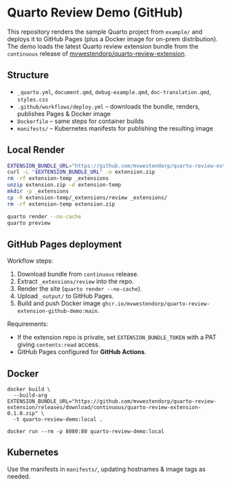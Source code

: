 # Quarto Review Demo (GitHub)

This repository renders the sample Quarto project from `example/` and deploys it to
GitHub Pages (plus a Docker image for on-prem distribution). The demo loads the latest
Quarto review extension bundle from the `continuous` release of
[mvwestendorp/quarto-review-extension](https://github.com/mvwestendorp/quarto-review-extension).

## Structure

- `_quarto.yml`, `document.qmd`, `debug-example.qmd`, `doc-translation.qmd`, `styles.css`
- `.github/workflows/deploy.yml` – downloads the bundle, renders, publishes Pages & Docker image
- `Dockerfile` – same steps for container builds
- `manifests/` – Kubernetes manifests for publishing the resulting image

## Local Render

```bash
EXTENSION_BUNDLE_URL="https://github.com/mvwestendorp/quarto-review-extension/releases/download/continuous/quarto-review-extension-0.1.0.zip"
curl -L "$EXTENSION_BUNDLE_URL" -o extension.zip
rm -rf extension-temp _extensions
unzip extension.zip -d extension-temp
mkdir -p _extensions
cp -R extension-temp/_extensions/review _extensions/
rm -rf extension-temp extension.zip

quarto render --no-cache
quarto preview
```

## GitHub Pages deployment

Workflow steps:
1. Download bundle from `continuous` release.
2. Extract `_extensions/review` into the repo.
3. Render the site (`quarto render --no-cache`).
4. Upload `_output/` to GitHub Pages.
5. Build and push Docker image `ghcr.io/mvwestendorp/quarto-review-extension-github-demo:main`.

Requirements:
- If the extension repo is private, set `EXTENSION_BUNDLE_TOKEN` with a PAT giving
  `contents:read` access.
- GitHub Pages configured for **GitHub Actions**.

## Docker

```
docker build \
  --build-arg EXTENSION_BUNDLE_URL="https://github.com/mvwestendorp/quarto-review-extension/releases/download/continuous/quarto-review-extension-0.1.0.zip" \
  -t quarto-review-demo:local .

docker run --rm -p 8080:80 quarto-review-demo:local
```

## Kubernetes

Use the manifests in `manifests/`, updating hostnames & image tags as needed.
